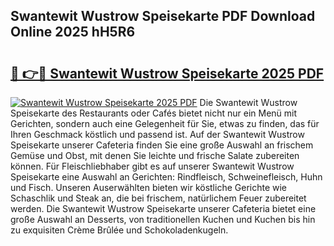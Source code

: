 ## Swantewit Wustrow Speisekarte PDF Download Online 2025 hH5R6

# <h2><a href="http://gcdhz5.nevu.top/?p=Swantewit+Wustrow+Speisekarte">🔗 👉🔴 Swantewit Wustrow Speisekarte 2025 PDF</a></h2>

[![Swantewit Wustrow Speisekarte 2025 PDF](https://i.imgur.com/dBaPXMq.png)](http://gcdhz5.nevu.top/?p=Swantewit+Wustrow+Speisekarte)
Die Swantewit Wustrow Speisekarte des Restaurants oder Cafés bietet nicht nur ein Menü mit Gerichten, sondern auch eine Gelegenheit für Sie, etwas zu finden, das für Ihren Geschmack köstlich und passend ist. Auf der Swantewit Wustrow Speisekarte unserer Cafeteria finden Sie eine große Auswahl an frischem Gemüse und Obst, mit denen Sie leichte und frische Salate zubereiten können. Für Fleischliebhaber gibt es auf unserer Swantewit Wustrow Speisekarte eine Auswahl an Gerichten: Rindfleisch, Schweinefleisch, Huhn und Fisch. Unseren Auserwählten bieten wir köstliche Gerichte wie Schaschlik und Steak an, die bei frischem, natürlichem Feuer zubereitet werden. Die Swantewit Wustrow Speisekarte unserer Cafeteria bietet eine große Auswahl an Desserts, von traditionellen Kuchen und Kuchen bis hin zu exquisiten Crème Brûlée und Schokoladenkugeln.
